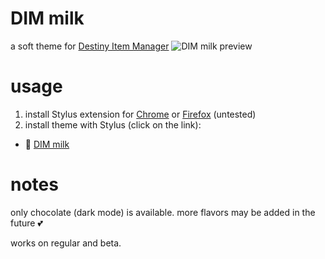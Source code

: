# DIM milk
a soft theme for [Destiny Item Manager](https://github.com/DestinyItemManager/DIM)
![DIM milk preview](https://milkembers.github.io/DIM-milk/src/xpreview.png)
# usage
1. install Stylus extension for [Chrome](https://chrome.google.com/webstore/detail/stylus/clngdbkpkpeebahjckkjfobafhncgmne) or [Firefox](https://addons.mozilla.org/en-US/firefox/addon/styl-us/) (untested)
2. install theme with Stylus (click on the link):
  - 🧋 [DIM milk](https://milkembers.github.io/DIM-milk/DIM-milk.user.css)
# notes
only chocolate (dark mode) is available. more flavors may be added in the future 💕

works on regular and beta.
